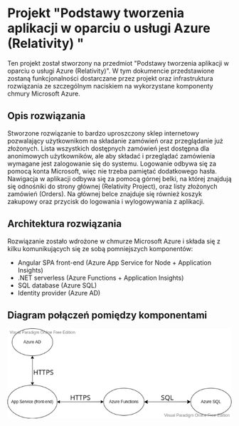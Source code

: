 # Projekt "Podstawy tworzenia aplikacji w oparciu o usługi Azure (Relativity) "

Ten projekt został stworzony na przedmiot "Podstawy tworzenia aplikacji w oparciu o usługi Azure (Relativity)". 
W tym dokumencie przedstawione zostaną funkcjonalności dostarczane przez projekt oraz infrastruktura rozwiązania 
ze szczególnym naciskiem na wykorzystane komponenty chmury Microsoft Azure. 


## Opis rozwiązania
Stworzone rozwiązanie to bardzo uproszczony sklep internetowy pozwalający użytkownikom na składanie zamówień 
oraz przeglądanie już złożonych. 
Lista wszystkich dostępnych zamówień jest dostępna dla anonimowych użytkowników, ale aby składać i przeglądać zamówienia 
wymagane jest zalogowanie się do systemu. Logowanie odbywa się za pomocą konta Microsoft, więc nie trzeba pamiętać 
dodatkowego hasła. Nawigacja w aplikacji odbywa się za pomocą górnej belki, na której znajdują się odnośniki do strony głównej (Relativity Project),
oraz listy złożonych zamówień (Orders). Na głównej belce znajduje się również koszyk zakupowy oraz przycisk do logowania i
wylogowywania z aplikacji. 

## Architektura rozwiązania
Rozwiązanie zostało wdrożone w chmurze Microsoft Azure i składa się z kilku komunikujących się ze sobą pomniejszych komponentów:
- Angular SPA front-end (Azure App Service for Node + Application Insights)
- .NET serverless (Azure Functions + Application Insights)
- SQL database (Azure SQL)
- Identity provider (Azure AD)

## Diagram połączeń pomiędzy komponentami
![](img/diagram.png)
